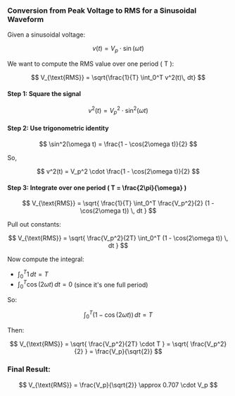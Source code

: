 ### Conversion from Peak Voltage to RMS for a Sinusoidal Waveform

Given a sinusoidal voltage:

$$
v(t) = V_p \cdot \sin(\omega t)
$$

We want to compute the RMS value over one period \( T \):

$$
V_{\text{RMS}} = \sqrt{\frac{1}{T} \int_0^T v^2(t)\, dt}
$$

#### Step 1: Square the signal

$$
v^2(t) = V_p^2 \cdot \sin^2(\omega t)
$$

#### Step 2: Use trigonometric identity

$$
\sin^2(\omega t) = \frac{1 - \cos(2\omega t)}{2}
$$

So,

$$
v^2(t) = V_p^2 \cdot \frac{1 - \cos(2\omega t)}{2}
$$

#### Step 3: Integrate over one period \( T = \frac{2\pi}{\omega} \)

$$
V_{\text{RMS}} = \sqrt{ \frac{1}{T} \int_0^T \frac{V_p^2}{2} (1 - \cos(2\omega t)) \, dt }
$$

Pull out constants:

$$
V_{\text{RMS}} = \sqrt{ \frac{V_p^2}{2T} \int_0^T (1 - \cos(2\omega t)) \, dt }
$$

Now compute the integral:

- $\int_0^T 1\, dt = T$
- $\int_0^T \cos(2\omega t) \, dt = 0$ (since it's one full period)

So:

$$
\int_0^T (1 - \cos(2\omega t)) \, dt = T
$$

Then:

$$
V_{\text{RMS}} = \sqrt{ \frac{V_p^2}{2T} \cdot T } = \sqrt{ \frac{V_p^2}{2} } = \frac{V_p}{\sqrt{2}}
$$

### Final Result:

$$
V_{\text{RMS}} = \frac{V_p}{\sqrt{2}} \approx 0.707 \cdot V_p
$$
